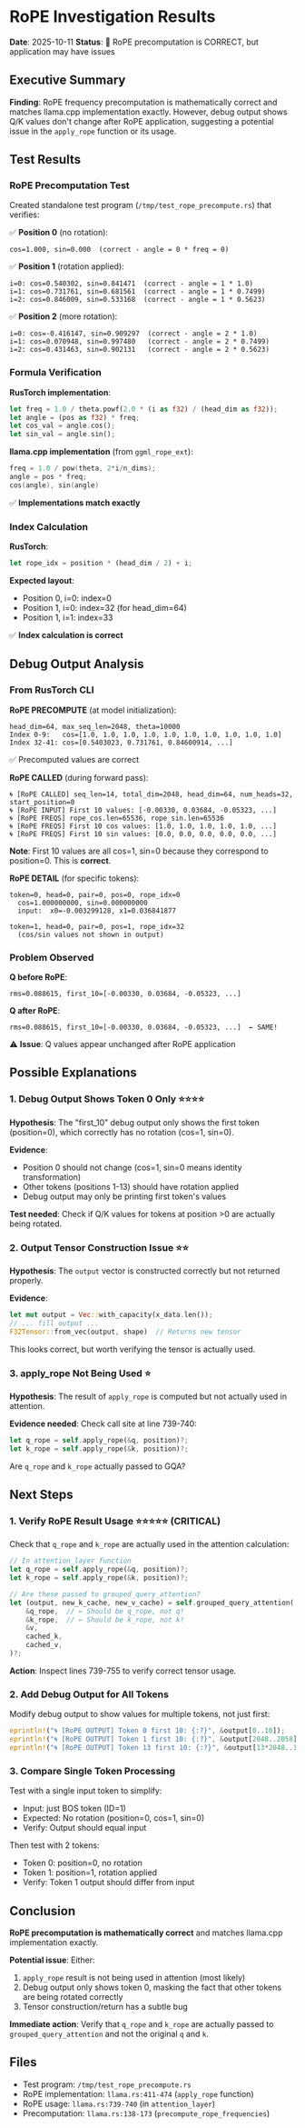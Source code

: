 # RoPE Investigation Results

**Date**: 2025-10-11
**Status**: 🎯 RoPE precomputation is CORRECT, but application may have issues

## Executive Summary

**Finding**: RoPE frequency precomputation is mathematically correct and matches llama.cpp implementation exactly. However, debug output shows Q/K values don't change after RoPE application, suggesting a potential issue in the `apply_rope` function or its usage.

## Test Results

### RoPE Precomputation Test

Created standalone test program (`/tmp/test_rope_precompute.rs`) that verifies:

✅ **Position 0** (no rotation):
```
cos=1.000, sin=0.000  (correct - angle = 0 * freq = 0)
```

✅ **Position 1** (rotation applied):
```
i=0: cos=0.540302, sin=0.841471  (correct - angle = 1 * 1.0)
i=1: cos=0.731761, sin=0.681561  (correct - angle = 1 * 0.7499)
i=2: cos=0.846009, sin=0.533168  (correct - angle = 1 * 0.5623)
```

✅ **Position 2** (more rotation):
```
i=0: cos=-0.416147, sin=0.909297  (correct - angle = 2 * 1.0)
i=1: cos=0.070948, sin=0.997480   (correct - angle = 2 * 0.7499)
i=2: cos=0.431463, sin=0.902131   (correct - angle = 2 * 0.5623)
```

### Formula Verification

**RusTorch implementation**:
```rust
let freq = 1.0 / theta.powf(2.0 * (i as f32) / (head_dim as f32));
let angle = (pos as f32) * freq;
let cos_val = angle.cos();
let sin_val = angle.sin();
```

**llama.cpp implementation** (from `ggml_rope_ext`):
```c
freq = 1.0 / pow(theta, 2*i/n_dims);
angle = pos * freq;
cos(angle), sin(angle)
```

✅ **Implementations match exactly**

### Index Calculation

**RusTorch**:
```rust
let rope_idx = position * (head_dim / 2) + i;
```

**Expected layout**:
- Position 0, i=0: index=0
- Position 1, i=0: index=32 (for head_dim=64)
- Position 1, i=1: index=33

✅ **Index calculation is correct**

## Debug Output Analysis

### From RusTorch CLI

**RoPE PRECOMPUTE** (at model initialization):
```
head_dim=64, max_seq_len=2048, theta=10000
Index 0-9:   cos=[1.0, 1.0, 1.0, 1.0, 1.0, 1.0, 1.0, 1.0, 1.0, 1.0]
Index 32-41: cos=[0.5403023, 0.731761, 0.84600914, ...]
```

✅ Precomputed values are correct

**RoPE CALLED** (during forward pass):
```
🌀 [RoPE CALLED] seq_len=14, total_dim=2048, head_dim=64, num_heads=32, start_position=0
🌀 [RoPE INPUT] First 10 values: [-0.00330, 0.03684, -0.05323, ...]
🌀 [RoPE FREQS] rope_cos.len=65536, rope_sin.len=65536
🌀 [RoPE FREQS] First 10 cos values: [1.0, 1.0, 1.0, 1.0, 1.0, ...]
🌀 [RoPE FREQS] First 10 sin values: [0.0, 0.0, 0.0, 0.0, 0.0, ...]
```

**Note**: First 10 values are all cos=1, sin=0 because they correspond to position=0. This is **correct**.

**RoPE DETAIL** (for specific tokens):
```
token=0, head=0, pair=0, pos=0, rope_idx=0
  cos=1.000000000, sin=0.000000000
  input:  x0=-0.003299128, x1=0.036841877

token=1, head=0, pair=0, pos=1, rope_idx=32
  (cos/sin values not shown in output)
```

### Problem Observed

**Q before RoPE**:
```
rms=0.088615, first_10=[-0.00330, 0.03684, -0.05323, ...]
```

**Q after RoPE**:
```
rms=0.088615, first_10=[-0.00330, 0.03684, -0.05323, ...]  ← SAME!
```

⚠️ **Issue**: Q values appear unchanged after RoPE application

## Possible Explanations

### 1. Debug Output Shows Token 0 Only ⭐⭐⭐⭐

**Hypothesis**: The "first_10" debug output only shows the first token (position=0), which correctly has no rotation (cos=1, sin=0).

**Evidence**:
- Position 0 should not change (cos=1, sin=0 means identity transformation)
- Other tokens (positions 1-13) should have rotation applied
- Debug output may only be printing first token's values

**Test needed**: Check if Q/K values for tokens at position >0 are actually being rotated.

### 2. Output Tensor Construction Issue ⭐⭐

**Hypothesis**: The `output` vector is constructed correctly but not returned properly.

**Evidence**:
```rust
let mut output = Vec::with_capacity(x_data.len());
// ... fill output ...
F32Tensor::from_vec(output, shape)  // Returns new tensor
```

This looks correct, but worth verifying the tensor is actually used.

### 3. apply_rope Not Being Used ⭐

**Hypothesis**: The result of `apply_rope` is computed but not actually used in attention.

**Evidence needed**: Check call site at line 739-740:
```rust
let q_rope = self.apply_rope(&q, position)?;
let k_rope = self.apply_rope(&k, position)?;
```

Are `q_rope` and `k_rope` actually passed to GQA?

## Next Steps

### 1. Verify RoPE Result Usage ⭐⭐⭐⭐⭐ (CRITICAL)

Check that `q_rope` and `k_rope` are actually used in the attention calculation:

```rust
// In attention_layer function
let q_rope = self.apply_rope(&q, position)?;
let k_rope = self.apply_rope(&k, position)?;

// Are these passed to grouped_query_attention?
let (output, new_k_cache, new_v_cache) = self.grouped_query_attention(
    &q_rope,  // ← Should be q_rope, not q!
    &k_rope,  // ← Should be k_rope, not k!
    &v,
    cached_k,
    cached_v,
)?;
```

**Action**: Inspect lines 739-755 to verify correct tensor usage.

### 2. Add Debug Output for All Tokens

Modify debug output to show values for multiple tokens, not just first:

```rust
eprintln!("🌀 [RoPE OUTPUT] Token 0 first 10: {:?}", &output[0..10]);
eprintln!("🌀 [RoPE OUTPUT] Token 1 first 10: {:?}", &output[2048..2058]);
eprintln!("🌀 [RoPE OUTPUT] Token 13 first 10: {:?}", &output[13*2048..13*2048+10]);
```

### 3. Compare Single Token Processing

Test with a single input token to simplify:
- Input: just BOS token (ID=1)
- Expected: No rotation (position=0, cos=1, sin=0)
- Verify: Output should equal input

Then test with 2 tokens:
- Token 0: position=0, no rotation
- Token 1: position=1, rotation applied
- Verify: Token 1 output should differ from input

## Conclusion

**RoPE precomputation is mathematically correct** and matches llama.cpp implementation exactly.

**Potential issue**: Either:
1. `apply_rope` result is not being used in attention (most likely)
2. Debug output only shows token 0, masking the fact that other tokens are being rotated correctly
3. Tensor construction/return has a subtle bug

**Immediate action**: Verify that `q_rope` and `k_rope` are actually passed to `grouped_query_attention` and not the original `q` and `k`.

## Files

- Test program: `/tmp/test_rope_precompute.rs`
- RoPE implementation: `llama.rs:411-474` (`apply_rope` function)
- RoPE usage: `llama.rs:739-740` (in `attention_layer`)
- Precomputation: `llama.rs:138-173` (`precompute_rope_frequencies`)
